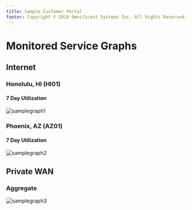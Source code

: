 ```yaml
---
title: Sample Customer Portal
footer: Copyright © 2018 Omnificent Systems Inc. All Rights Reserved.
---
```

# Monitored Service Graphs
## Internet
### Honolulu, HI (HI01)
#### 7 Day Utilization
![samplegraph1](/DDIO-MPLS-RTR-snmp64_If-Throughput-2018-10-08_18_24_to_2018-10-15_18_24_MST.png)
### Phoenix, AZ (AZ01)
#### 7 Day Utilization
![samplegraph2](/GEU-MPLS-RTR-snmp64_If-Throughput-2018-10-14_18_34_to_2018-10-15_18_34_MST.png)
## Private WAN
### Aggregate
![samplegraph3](/10.110.128.164-snmp64_If-Throughput-2018-10-08_18_37_to_2018-10-15_18_37_MST.png)
